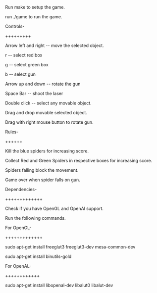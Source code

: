 Run make to setup the game.

run ./game to run the game.

Controls-

+++++++++

Arrow left and right -- move the selected object.

r -- select red box

g -- select green box

b -- select gun

Arrow up and down -- rotate the gun

Space Bar -- shoot the laser

Double click -- select any movable object.

Drag and drop movable selected object.

Drag with right mouse button to rotate gun.


Rules-

++++++

Kill the blue spiders for increasing score.

Collect Red and Green Spiders in respective boxes for increasing score.

Spiders falling block the movement.

Game over when spider falls on gun.


Dependencies-

+++++++++++++

Check if you have OpenGL and OpenAl support.

Run the following commands.

For OpenGL-

+++++++++++++

sudo apt-get install freeglut3 freeglut3-dev mesa-common-dev

sudo apt-get install binutils-gold


For OpenAL-

++++++++++++

sudo apt-get install libopenal-dev libalut0 libalut-dev


